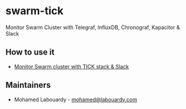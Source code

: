 # swarm-tick

Monitor Swarm Cluster with Telegraf, InfluxDB, Chronograf, Kapacitor & Slack


## How to use it

* [Monitor Swarm cluster with TICK stack & Slack](https://hackernoon.com/monitor-swarm-cluster-with-tick-stack-slack-3aaa6483d44a)

## Maintainers

* Mohamed Labouardy - mohamed@labouardy.com
